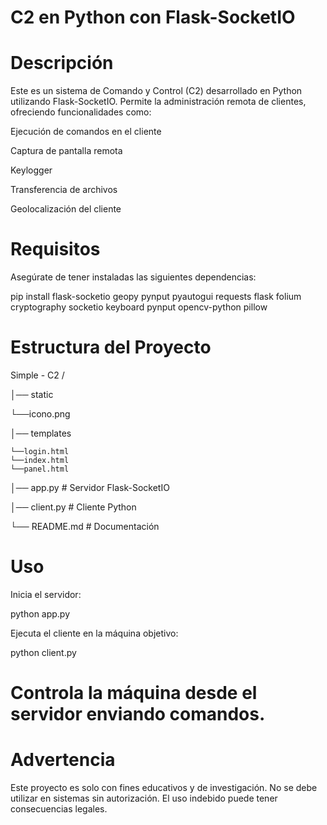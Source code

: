 # C2 en Python con Flask-SocketIO

# Descripción

Este es un sistema de Comando y Control (C2) desarrollado en Python utilizando Flask-SocketIO. Permite la administración remota de clientes, ofreciendo funcionalidades como:

Ejecución de comandos en el cliente

Captura de pantalla remota

Keylogger

Transferencia de archivos

Geolocalización del cliente

# Requisitos

Asegúrate de tener instaladas las siguientes dependencias:

pip install flask-socketio geopy pynput pyautogui requests flask folium cryptography socketio keyboard pynput opencv-python pillow

# Estructura del Proyecto
Simple - C2 /

│── static

  └──icono.png
  
│── templates

    └──login.html
    └──index.html
    └──panel.html
    
│── app.py  # Servidor Flask-SocketIO

│── client.py  # Cliente Python

└── README.md  # Documentación

# Uso

Inicia el servidor:

python app.py

Ejecuta el cliente en la máquina objetivo:

python client.py

# Controla la máquina desde el servidor enviando comandos.

# Advertencia

Este proyecto es solo con fines educativos y de investigación. No se debe utilizar en sistemas sin autorización. El uso indebido puede tener consecuencias legales.


